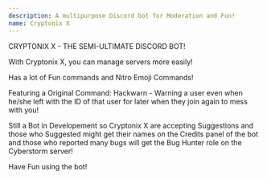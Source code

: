 ```yaml
---
description: A multipurpose Discord bot for Moderation and Fun!
name: Cryptonix X
---
```


CRYPTONIX X - THE SEMI-ULTIMATE DISCORD BOT!

With Cryptonix X, you can manage servers more easily!

Has a lot of Fun commands and Nitro Emoji Commands!

Featuring a Original Command: Hackwarn - Warning a user even when he/she left with the ID of that user for later when they join again to mess with you!

Still a Bot in Developement so Cryptonix X are accepting Suggestions and those who Suggested might get their names on the Credits panel of the bot and those who reported many bugs will get the Bug Hunter role on the Cyberstorm server!

Have Fun using the bot!

